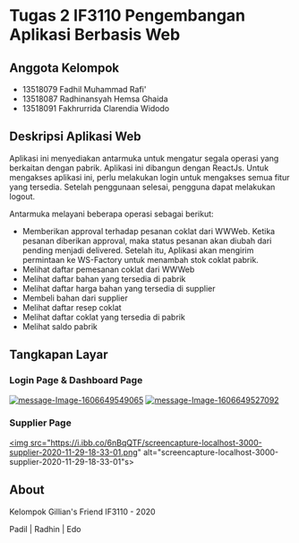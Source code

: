 # Tugas 2 IF3110 Pengembangan Aplikasi Berbasis Web

## Anggota Kelompok

* 13518079 Fadhil Muhammad Rafi'
* 13518087 Radhinansyah Hemsa Ghaida
* 13518091 Fakhrurrida Clarendia Widodo

## Deskripsi Aplikasi Web

Aplikasi ini menyediakan antarmuka untuk mengatur segala operasi yang berkaitan dengan pabrik. Aplikasi ini dibangun dengan ReactJs. Untuk mengakses aplikasi ini, perlu melakukan login untuk mengakses semua fitur yang tersedia. Setelah penggunaan selesai, pengguna dapat melakukan logout.

Antarmuka melayani beberapa operasi sebagai berikut:
* Memberikan approval terhadap pesanan coklat dari WWWeb. Ketika pesanan diberikan approval, maka status pesanan akan diubah dari pending menjadi delivered. Setelah itu, Aplikasi akan mengirim permintaan ke WS-Factory untuk menambah stok coklat pabrik.
* Melihat daftar pemesanan coklat dari WWWeb
* Melihat daftar bahan yang tersedia di pabrik
* Melihat daftar harga bahan yang tersedia di supplier
* Membeli bahan dari supplier
* Melihat daftar resep coklat
* Melihat daftar coklat yang tersedia di pabrik
* Melihat saldo pabrik


## Tangkapan Layar

### Login Page & Dashboard Page
<a href="https://ibb.co/hFjpcSv"><img src="https://i.ibb.co/k2fYJtF/message-Image-1606649549065.jpg" alt="message-Image-1606649549065"></a>
<a href="https://ibb.co/Sr6tN0M"><img src="https://i.ibb.co/vYc31mT/message-Image-1606649527092.jpg" alt="message-Image-1606649527092"></a>

### Supplier Page
<a href="https://ibb.co/M26Jdt7"><img src="https://i.ibb.co/6nBqQTF/screencapture-localhost-3000-supplier-2020-11-29-18-33-01.png" alt="screencapture-localhost-3000-supplier-2020-11-29-18-33-01"s></a>

## About

Kelompok Gillian's Friend IF3110 - 2020

Padil | Radhin | Edo